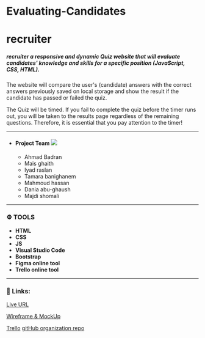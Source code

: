 # Evaluating-Candidates
# recruiter


##### recruiter a responsive and dynamic Quiz website that will evaluate candidates' knowledge and skills for a specific position (JavaScript, CSS, HTML). 

The website will compare the user's (candidate) answers with the correct answers previously saved on local storage and show the result if the candidate has passed or failed the quiz.

The Quiz will be timed. If you fail to complete the quiz before the timer runs out, you will be taken to the results page regardless of the remaining questions. Therefore, it is essential that you pay attention to the timer!

---------

* #### Project Team ![](images/teamwork.png)
  * Ahmad Badran
  * Mais ghaith
  * Iyad raslan
  * Tamara banighanem
  * Mahmoud hassan
  * Dania abu-ghaush
  * Majdi shomali


---------

### **⚙️ TOOLS**
   * **HTML**
   * **CSS**
   * **JS**
   * **Visual Studio Code**
   * **Bootstrap**
   * **Figma online tool**
   * **Trello online tool**   


---------
### **📎 Links:**

 [Live URL](https://zarqac2t2.github.io/Evaluating-Candidates/)

 [Wireframe & MockUp](https://www.figma.com/file/LHoSCSM3RXVANYuSx631pF/%D9%85%D9%8A%D8%B3-%D9%88%D8%A7%D8%A6%D9%84-%D9%85%D8%AD%D9%81%D9%88%D8%B8-%D8%BA%D9%8A%D8%AB's-team-library?t=DLhEs1GZKxnqQcpH-0)

 [Trello](https://trello.com/b/oGDpAU4J/figma)
 [gitHub organization repo](https://github.com/zarqaC2T2/Evaluating-Candidates)
 

